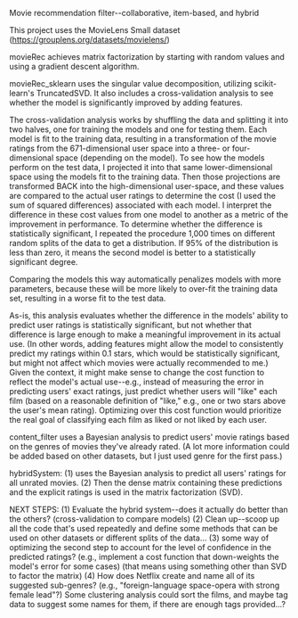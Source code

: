 Movie recommendation filter--collaborative, item-based, and hybrid

This project uses the MovieLens Small dataset (https://grouplens.org/datasets/movielens/)

movieRec achieves matrix factorization by starting with random values and using a gradient descent algorithm.

movieRec_sklearn uses the singular value decomposition, utilizing scikit-learn's TruncatedSVD. It also includes a cross-validation analysis to see whether the model is significantly improved by adding features. 

The cross-validation analysis works by shuffling the data and splitting it into two halves, one for training the models and one for testing them. Each model is fit to the training data, resulting in a transformation of the movie ratings from the 671-dimensional user space into a three- or four-dimensional space (depending on the model). 
 To see how the models perform on the test data, I projected it into that same lower-dimensional space using the models fit to the training data. 
Then those projections are transformed BACK into the high-dimensional user-space, and these values are compared to the actual user ratings to determine the cost (I used the sum of squared differences) associated with each model.
 I interpret the difference in these cost values from one model to another as a metric of the improvement in performance. To determine whether the difference is statistically significant, I repeated the procedure 1,000 times on different random splits of the data to get a distribution. 
If 95% of the distribution is less than zero, it means the second model is better to a statistically significant degree.

Comparing the models this way automatically penalizes models with more parameters, because these will be more likely to over-fit the training data set, resulting in a worse fit to the test data.

As-is, this analysis evaluates whether the difference in the models' ability to predict user ratings is statistically significant, but not whether that difference is large enough to make a meaningful improvement in its actual use. 
(In other words, adding features might allow the model to consistently predict my ratings within 0.1 stars, which would be statistically significant, but might not affect which movies were actually recommended to me.)
 Given the context, it might make sense to change the cost function to reflect the model's actual use--e.g., instead of measuring the error in predicting users' exact ratings, just predict whether users will "like" each film (based on a reasonable definition of "like," e.g., one or two stars above the user's mean rating). 
 Optimizing over this cost function would prioritize the real goal of classifying each film as liked or not liked by each user.

content_filter uses a Bayesian analysis to predict users' movie ratings based on the genres of movies they've already rated. (A lot more information could be added based on other datasets, but I just used genre for the first pass.)

hybridSystem:
(1) uses the Bayesian analysis to predict all users' ratings for all unrated movies. 
(2) Then the dense matrix containing these predictions and the explicit ratings is used in the matrix factorization (SVD).

NEXT STEPS:
(1) Evaluate the hybrid system--does it actually do better than the others? (cross-validation to compare models)
(2) Clean up--scoop up all the code that's used repeatedly and define some methods that can be used on other datasets or different splits of the data...
(3) some way of optimizing the second step to account for the level of confidence in the predicted ratings? (e.g., implement a cost function that down-weights the model's error for some cases) (that means using something other than SVD to factor the matrix)
(4) How does Netflix create and name all of its suggested sub-genres? (e.g., "foreign-language space-opera with strong female lead"?) Some clustering analysis could sort the films, and maybe tag data to suggest some names for them, if there are enough tags provided...?
